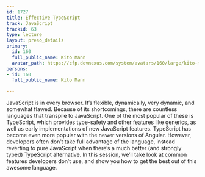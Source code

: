 ```yaml
---
id: 1727
title: Effective TypeScript
track: JavaScript
trackid: 63
type: lecture
layout: preso_details
primary:
  id: 160
  full_public_name: Kito Mann
  avatar_path: https://cfp.devnexus.com/system/avatars/160/large/kito-mann-small.jpg?1438802820
persons:
- id: 160
  full_public_name: Kito Mann

---
```

JavaScript is in every browser. It’s flexible, dynamically, very dynamic, and somewhat flawed. Because of its shortcomings, there are countless languages that transpile to JavaScript. One of the most popular of these is TypeScript, which provides type-safety and other features like generics, as well as early implementations of new JavaScript features. TypeScript has become even more popular with the newer versions of Angular. However, developers often don’t take full advantage of the language, instead reverting to pure JavaScript when there’s a much better (and strongly typed) TypeScript alternative. In this session, we’ll take look at common features developers don’t use, and show you how to get the best out of this awesome language.